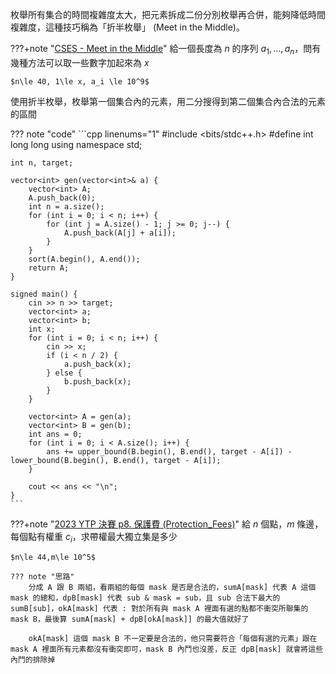 枚舉所有集合的時間複雜度太大，把元素拆成二份分別枚舉再合併，能夠降低時間複雜度，這種技巧稱為「折半枚舉」 (Meet in the Middle)。

???+note "[CSES - Meet in the Middle](https://cses.fi/problemset/task/1628)"
	給一個長度為 $n$ 的序列 $a_1, \ldots ,a_n$，問有幾種方法可以取一些數字加起來為 $x$
	
	$n\le 40, 1\le x, a_i \le 10^9$
	
使用折半枚舉，枚舉第一個集合內的元素，用二分搜得到第二個集合內合法的元素的區間

??? note "code"
	```cpp linenums="1"
	#include <bits/stdc++.h>
    #define int long long
    using namespace std;

    int n, target;

    vector<int> gen(vector<int>& a) {
        vector<int> A;
        A.push_back(0);
        int n = a.size();
        for (int i = 0; i < n; i++) {
            for (int j = A.size() - 1; j >= 0; j--) {
                A.push_back(A[j] + a[i]);
            }
        }
        sort(A.begin(), A.end());
        return A;
    }

    signed main() {
        cin >> n >> target;
        vector<int> a;
        vector<int> b;
        int x;
        for (int i = 0; i < n; i++) {
            cin >> x;
            if (i < n / 2) {
                a.push_back(x);
            } else {
                b.push_back(x);
            }
        }

        vector<int> A = gen(a);
        vector<int> B = gen(b);
        int ans = 0;
        for (int i = 0; i < A.size(); i++) {
            ans += upper_bound(B.begin(), B.end(), target - A[i]) - lower_bound(B.begin(), B.end(), target - A[i]);
        }

        cout << ans << "\n";
    }
    ```

???+note "[2023 YTP 決賽 p8. 保護費 (Protection_Fees)](/wiki/basic/brute_force/images/YTP2023FinalContest_S2_TW.pdf)"
	給 $n$ 個點，$m$ 條邊，每個點有權重 $c_i$，求帶權最大獨立集是多少
	
	$n\le 44,m\le 10^5$
	
	??? note "思路"
		分成 A 跟 B 兩組，看兩組的每個 mask 是否是合法的，sumA[mask] 代表 A 這個 mask 的總和，dpB[mask] 代表 sub & mask = sub，且 sub 合法下最大的 sumB[sub]，okA[mask] 代表 : 對於所有與 mask A 裡面有選的點都不衝突所聯集的 mask B，最後算 sumA[mask] + dpB[okA[mask]] 的最大值就好了
	
		okA[mask] 這個 mask B 不一定要是合法的，他只需要符合「每個有選的元素」跟在 mask A 裡面所有元素都沒有衝突即可，mask B 內鬥也沒差，反正 dpB[mask] 就會將這些內鬥的排除掉

 

